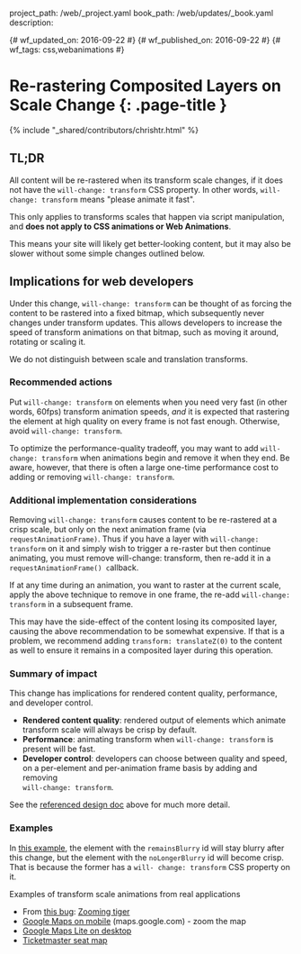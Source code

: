 project_path: /web/_project.yaml
book_path: /web/updates/_book.yaml
description: 

{# wf_updated_on: 2016-09-22 #}
{# wf_published_on: 2016-09-22 #}
{# wf_tags: css,webanimations #}

# Re-rastering Composited Layers on Scale Change {: .page-title }

{% include "_shared/contributors/chrishtr.html" %}

## TL;DR

All content will be re-rastered when its transform scale changes, if it does not
have the `will-change: transform` CSS property. In other words, `will-change:
transform` means "please animate it fast".

This only applies to transforms scales that happen via script manipulation, and
**does not apply to CSS animations or Web Animations**.

This means your site will likely get better-looking content, but it may also be
slower without some simple changes outlined below.

## Implications for web developers

Under this change, `will-change: transform` can be thought of as forcing the
content to be rastered into a fixed bitmap, which subsequently never changes
under transform updates. This allows developers to increase the speed of
transform animations on that bitmap, such as moving it around, rotating or
scaling it.

We do not distinguish between scale and translation transforms.

### Recommended actions

Put `will-change: transform` on elements when you need very fast (in other
words, 60fps) transform animation speeds, *and* it is expected that rastering
the element at high quality on every frame is not fast enough. Otherwise, avoid
`will-change: transform`.

To optimize the performance-quality tradeoff, you may want to add `will-change:
transform` when animations begin and remove it when they end. Be aware, however,
that there is often a large one-time performance cost to adding or removing
`will-change: transform`.

### Additional implementation considerations

Removing `will-change: transform` causes content to be re-rastered at a crisp
scale, but only on the next animation frame (via `requestAnimationFrame)`. Thus
if you have a layer with `will-change: transform` on it and simply wish to
trigger a re-raster but then continue animating, you must remove will-change:
transform, then re-add it in a `requestAnimationFrame() c`allback.

If at any time during an animation, you want to raster at the current scale,
apply the above technique to remove in one frame, the re-add `will-change:
transform` in a subsequent frame.

This may have the side-effect of the content losing its composited layer,
causing the above recommendation to be somewhat expensive. If that is a problem,
we recommend adding `transform: translateZ(0)` to the content as well to ensure
it remains in a composited layer during this operation.

### Summary of impact

This change has implications for rendered content quality, performance, and
developer control.

+  **Rendered content quality**: rendered output of elements which animate
   transform scale will always be crisp by default.
+  **Performance**: animating transform when `will-change: transform` is
   present will be fast.
+  **Developer control**: developers can choose between quality and speed, on
   a per-element and per-animation frame basis by adding and removing  
   `will-change: transform`.

See the [referenced design doc](https://docs.google.com/document/d/1CsDfsMxZaM094VhTDrHXF86_rmFnpjM8xL3iEh7HWgg/edit) above for much more detail.

### Examples

In [this example](http://output.jsbin.com/yadilojopa), the element with the
`remainsBlurry` id will stay blurry after this change, but the element with the
`noLongerBlurry` id will become crisp. That is because the former has a `will-
change: transform` CSS property on it.

Examples of transform scale animations from real applications

+  From [this bug](https://bugs.chromium.org/p/chromium/issues/detail?id=600482): [Zooming tiger](https://jsfiddle.net/s9rqa2t8/2/)
+  [Google Maps on mobile](http://maps.google.com) (maps.google.com) - zoom the map
+  [Google Maps Lite on desktop](https://www.google.com/maps/@37.794656,-122.3908455,16z?force=lite) 
+  [Ticketmaster seat map](http://www1.ticketmaster.com/nba-finals-game-4-warriors-watch-oakland-california-06-10-2016/event/1C0050C2D72071FD?artistid=805946&majorcatid=10004&minorcatid=7)
